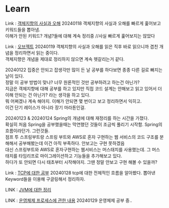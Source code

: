 # Learn

Link : [객체지향의 사실과 오해](https://www.notion.so/moz1mozi/4101dc22f66d47b89c3f534cd710879b?pvs=4)
20240118 객체지향의 사실과 오해를 빠르게 훑어보고 키워드들을 뽑아냄.         
이해가 안된 키워드? 개념?들에 대해 계속 정리중 //사실 빠르게 훑어보지는 않았다

Link : [오브젝트](https://www.notion.so/moz1mozi/127ef0de92984ad79fb52a10f1f1cccf)
20240119 객체지향의 사실과 오해를 읽은 직후 바로 읽으니까 겹친 개념을 정리하면서 읽는 중이다.     
객체지향은 개념을 제대로 정리하지 않으면 계속 헷갈리는거 같다.

20240122
집중은 안되고 잡생각만 많이 든 날 공부를 하다보면 종종 다른 길로 빠지는 날이 있다.   
정말 이 공부 방법이 맞나? 너무 원론적인 것만 공부하려고 하는건 아닌가?   
지금은 객체지향에 대해 공부를 하고 있지만 직접 코드 설계는 안해보고 읽고 있어서 더 이해 안되는 건 아닌가? 라는 생각을 하고 있다.   
뭐 어쩌겠나 계속 해야지. 이해가 안되면 몇 번이고 보고 정리하면서 익히고.   
이건 단기 레이스가 아니라 장기 마라톤인걸.

20240123 & 20240124
Spring의 개념에 대해 재정리를 하는 시간을 가졌다.   
확실히 처음 Spring을 공부했을때는 막연했던 것들이 조금씩 풀리기 시작함. Spring의 흐름이라던가. 그런것들.   
점프 투 스프링부트랑 스프링 부트와 AWS로 혼자 구현하는 웹 서비스의 코드 구조를 분해해서 공부해봤는데 이건 아직 부족하다. 안보고는 구현 못하겠음   
대신 스프링부트와 AWS로 혼자구현하는 웹서비스는 머스태치를 사용했는데. 그 머스태치를 타임리프로 마이그레이션하고 기능들을 추가해보고 있다.   
하다가 또 안되면 다시 태초부터 시작해야지. 그땐 정말 안보고 구현 해볼 수 있을까?


Link : [TCP에 대한 공부](https://www.notion.so/moz1mozi/20240128-3acc040ce23c4e0dac2c30055b777024)
20240128 tcp에 대한 전체적인 흐름을 알아봤다. 뽑아낸 Keyword들을 이용해 구글링해서 정리하자.

LINK : [JVM에 대한 정리](https://www.notion.so/moz1mozi/20240129-JVM-af466f7600bf4c49956e7d76f719bb24)

LINK : [운영체제 프로세스에 관한 내용](https://www.notion.so/moz1mozi/8e58aba3fb6c403d83a063289b590fee)
20240129 운영체제 공부 중..
